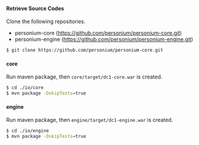 #### Retrieve Source Codes

Clone the following repositories.

* personium-core (https://github.com/personium/personium-core.git)
* personium-engine (https://github.com/personium/personium-engine.git)


```bash
$ git clone https://github.com/personium/personium-core.git
```
#### core

Run maven package, then `core/target/dc1-core.war` is created.

```bash
$ cd ./io/core
$ mvn package -DskipTests=true
```

#### engine

Run maven package, then `engine/target/dc1-engine.war` is created.

```bash
$ cd ./io/engine
$ mvn package -DskipTests=true
```
